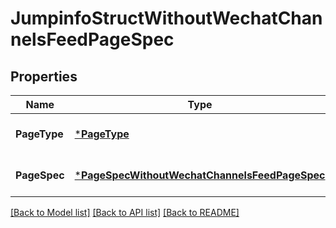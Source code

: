 # JumpinfoStructWithoutWechatChannelsFeedPageSpec

## Properties
Name | Type | Description | Notes
------------ | ------------- | ------------- | -------------
**PageType** | [***PageType**](PageType.md) |  | [optional] [default to null]
**PageSpec** | [***PageSpecWithoutWechatChannelsFeedPageSpec**](page_spec_without_wechat_channels_feed_page_spec.md) |  | [optional] [default to null]

[[Back to Model list]](../README.md#documentation-for-models) [[Back to API list]](../README.md#documentation-for-api-endpoints) [[Back to README]](../README.md)


